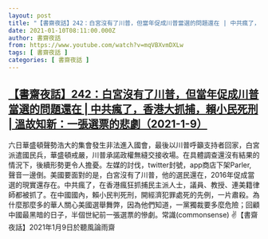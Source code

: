 ```yaml
---
layout: post
title: "【書齋夜話】242：白宮沒有了川普，但當年促成川普當選的問題還在 | 中共瘋了，香港大抓捕，賴小民死刑 | 溫故知新：一張選票的悲劇（2021-1-9）"
date: 2021-01-10T08:11:00.000Z
author: 書齋夜話
from: https://www.youtube.com/watch?v=mqVBXvmDXLw
tags: [ 書齋夜話 ]
categories: [ 書齋夜話 ]
---
```

<!--1610266260000-->
[【書齋夜話】242：白宮沒有了川普，但當年促成川普當選的問題還在 | 中共瘋了，香港大抓捕，賴小民死刑 | 溫故知新：一張選票的悲劇（2021-1-9）](https://www.youtube.com/watch?v=mqVBXvmDXLw)
------

<div>
六日華盛頓聲勢浩大的集會發生非法進入國會，最後以川普呼籲支持者回家，白宮派遣國民兵，華盛頓戒嚴，川普承諾政權無縫交接收場。在具體調查還沒有結果的情況下，後續形勢更令人擔憂。左媒的討伐，twitter封號，app商店下架Parler, 聲音一邊倒。美國要面對的是，白宮沒有了川普，他的選民還在，2016年促成當選的現實還存在。中共瘋了，在香港瘋狂抓捕民主派人士，議員、教授、連美籍律師都被抓了。在中國國內，賴小民判死刑，開經濟犯罪處死的先例，一片肅殺。為什麼那麼多的華人關心美國選舉舞弊，因為他們知道，一黨獨裁要多麼危險；回顧中國最黑暗的日子，半個世紀前一張選票的慘劇。常識(commonsense) ✌【書齋夜話】2021年1月9日於聽風論雨齋
</div>
